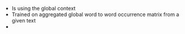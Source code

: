 - Is using the global context
- Trained on aggregated global word to word occurrence matrix from a given text
- 